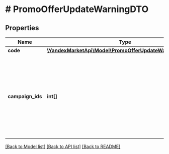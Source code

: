 # # PromoOfferUpdateWarningDTO

## Properties

Name | Type | Description | Notes
------------ | ------------- | ------------- | -------------
**code** | [**\YandexMarketApi\Model\PromoOfferUpdateWarningCodeType**](PromoOfferUpdateWarningCodeType.md) |  |
**campaign_ids** | **int[]** | Идентификаторы магазинов в кабинете, для которых получены предупреждения.  Не возвращается, если предупреждения действуют для всех магазинов в кабинете. | [optional]

[[Back to Model list]](../../README.md#models) [[Back to API list]](../../README.md#endpoints) [[Back to README]](../../README.md)
